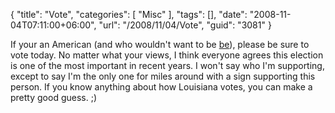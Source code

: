 {
	"title": "Vote",
	"categories": [
		"Misc"
	],
	"tags": [],
	"date": "2008-11-04T07:11:00+06:00",
	"url": "/2008/11/04/Vote",
	"guid": "3081"
}

If your an American (and who wouldn't want to be <a href="http://www.mtvmusic.com/video/?id=307907">be</a>), please be sure to vote today. No matter what your views, I think everyone agrees this election is one of the most important in recent years. I won't say who I'm supporting, except to say I'm the only one for miles around with a sign supporting this person. If you know anything about how Louisiana votes, you can make a pretty good guess. ;)